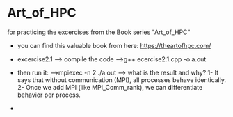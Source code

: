 # Art_of_HPC
for practicing the excercises from the Book series "Art_of_HPC"
* you can find this valuable book from here: https://theartofhpc.com/

* excercise2.1 --> compile the code -->g++ ecercise2.1.cpp -o a.out
* then run it: -->mpiexec -n 2 ./a.out  --> what is the result and why? 1- It says that without communication (MPI), all processes behave identically. 2- Once we add MPI (like MPI_Comm_rank), we can differentiate behavior per process.



* 
